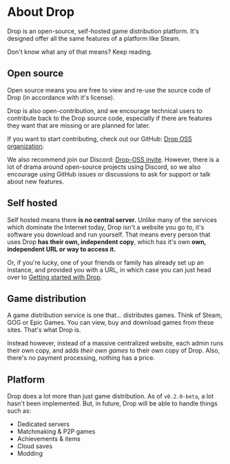 # About Drop

Drop is an open-source, self-hosted game distribution platform. It's designed offer all the same features of a platform like Steam.

Don't know what any of that means? Keep reading.

## Open source

Open source means you are free to view and re-use the source code of Drop (in accordance with it's license).

Drop is also open-contribution, and we encourage technical users to contribute back to the Drop source code, especially if there are features they want that are missing or are planned for later.

If you want to start contributing, check out our GitHub: [Drop OSS organization](https://github.com/Drop-OSS).

We also recommend join our Discord: [Drop-OSS invite](https://discord.gg/NHx46XKJWA). However, there is a lot of drama around open-source projects using Discord, so we also encourage using GitHub issues or discussions to ask for support or talk about new features.

## Self hosted

Self hosted means there **is no central server.** Unlike many of the services which dominate the Internet today, Drop isn't a website you go to, it's software you download and run yourself. That means every person that uses Drop **has their own, independent copy**, which has it's own **own, independent URL or way to access it.**

Or, if you're lucky, one of your friends or family has already set up an instance, and provided you with a URL, in which case you can just head over to [Getting started with Drop](./guides/getting-started).

## Game distribution

A game distribution service is one that... distributes games. Think of Steam, GOG or Epic Games. You can view, buy and download games from these sites. That's what Drop is.

Instead however, instead of a massive centralized website, each admin runs their own copy, and adds _their own games_ to their own copy of Drop. Also, there's no payment processing, nothing has a price.

## Platform

Drop does a lot more than just game distribution. As of `v0.2.0-beta`, a lot hasn't been implemented. But, in future, Drop will be able to handle things such as:

- Dedicated servers
- Matchmaking & P2P games
- Achievements & items
- Cloud saves
- Modding

